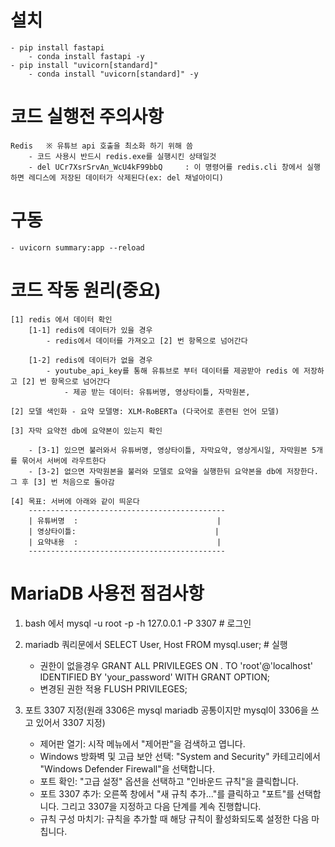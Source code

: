 # 설치

    - pip install fastapi
        - conda install fastapi -y
    - pip install "uvicorn[standard]"
        - conda install "uvicorn[standard]" -y

# 코드 실행전 주의사항

    Redis   ※ 유튜브 api 호출을 최소화 하기 위해 씀
        - 코드 사용시 반드시 redis.exe를 실행시킨 상태일것
        - del UCr7XsrSrvAn_WcU4kF99bbQ     : 이 명령어를 redis.cli 창에서 실행하면 레디스에 저장된 데이터가 삭제된다(ex: del 채널아이디)

# 구동

    - uvicorn summary:app --reload

# 코드 작동 원리(중요)

    [1] redis 에서 데이터 확인
        [1-1] redis에 데이터가 있을 경우
            - redis에서 데이터를 가져오고 [2] 번 항목으로 넘어간다
            
        [1-2] redis에 데이터가 없을 경우
            - youtube_api_key를 통해 유튜브로 부터 데이터를 제공받아 redis 에 저장하고 [2] 번 항목으로 넘어간다
                - 제공 받는 데이터: 유튜버명, 영상타이틀, 자막원본,
    
    [2] 모델 색인화 - 요약 모델명: XLM-RoBERTa (다국어로 훈련된 언어 모델)

    [3] 자막 요약전 db에 요약본이 있는지 확인

        - [3-1] 있으면 불러와서 유튜버명, 영상타이틀, 자막요약, 영상게시일, 자막원본 5개를 묶어서 서버에 라우트한다
        - [3-2] 없으면 자막원본을 불러와 모델로 요약을 실행한뒤 요약본을 db에 저장한다. 그 후 [3] 번 처음으로 돌아감
    
    [4] 목표: 서버에 아래와 같이 띄운다
        --------------------------------------------
        | 유튜버명  :                               |
        | 영상타이틀:                               |
        | 요약내용  :                               |
        --------------------------------------------

# MariaDB 사용전 점검사항

1. bash 에서            mysql -u root -p -h 127.0.0.1 -P 3307   # 로그인
2. mariadb 쿼리문에서   SELECT User, Host FROM mysql.user;      # 실행
    - 권한이 없을경우   GRANT ALL PRIVILEGES ON *.* TO 'root'@'localhost' IDENTIFIED BY 'your_password' WITH GRANT OPTION;
    - 변경된 권한 적용  FLUSH PRIVILEGES;

3. 포트 3307 지정(원래 3306은 mysql mariadb 공통이지만 mysql이 3306을 쓰고 있어서 3307 지정)

    - 제어판 열기: 시작 메뉴에서 "제어판"을 검색하고 엽니다.
    - Windows 방화벽 및 고급 보안 선택: "System and Security" 카테고리에서 "Windows Defender Firewall"을 선택합니다.
    - 포트 확인: "고급 설정" 옵션을 선택하고 "인바운드 규칙"을 클릭합니다.
    - 포트 3307 추가: 오른쪽 창에서 "새 규칙 추가..."를 클릭하고 "포트"를 선택합니다. 그리고 3307을 지정하고 다음 단계를 계속 진행합니다.
    - 규칙 구성 마치기: 규칙을 추가할 때 해당 규칙이 활성화되도록 설정한 다음 마칩니다.
